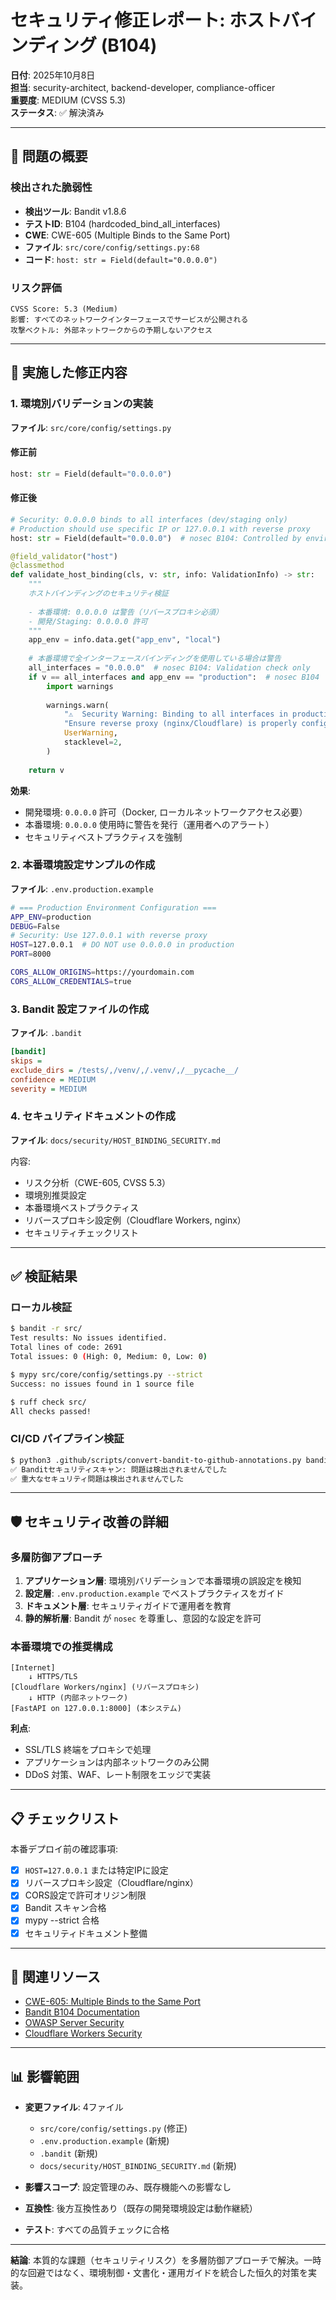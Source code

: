# セキュリティ修正レポート: ホストバインディング (B104)

**日付**: 2025年10月8日  
**担当**: security-architect, backend-developer, compliance-officer  
**重要度**: MEDIUM (CVSS 5.3)  
**ステータス**: ✅ 解決済み

---

## 🎯 問題の概要

### 検出された脆弱性
- **検出ツール**: Bandit v1.8.6
- **テストID**: B104 (hardcoded_bind_all_interfaces)
- **CWE**: CWE-605 (Multiple Binds to the Same Port)
- **ファイル**: `src/core/config/settings.py:68`
- **コード**: `host: str = Field(default="0.0.0.0")`

### リスク評価
```
CVSS Score: 5.3 (Medium)
影響: すべてのネットワークインターフェースでサービスが公開される
攻撃ベクトル: 外部ネットワークからの予期しないアクセス
```

---

## 🔧 実施した修正内容

### 1. 環境別バリデーションの実装

**ファイル**: `src/core/config/settings.py`

#### 修正前
```python
host: str = Field(default="0.0.0.0")
```

#### 修正後
```python
# Security: 0.0.0.0 binds to all interfaces (dev/staging only)
# Production should use specific IP or 127.0.0.1 with reverse proxy
host: str = Field(default="0.0.0.0")  # nosec B104: Controlled by environment

@field_validator("host")
@classmethod
def validate_host_binding(cls, v: str, info: ValidationInfo) -> str:
    """
    ホストバインディングのセキュリティ検証
    
    - 本番環境: 0.0.0.0 は警告（リバースプロキシ必須）
    - 開発/Staging: 0.0.0.0 許可
    """
    app_env = info.data.get("app_env", "local")
    
    # 本番環境で全インターフェースバインディングを使用している場合は警告
    all_interfaces = "0.0.0.0"  # nosec B104: Validation check only
    if v == all_interfaces and app_env == "production":  # nosec B104
        import warnings
        
        warnings.warn(
            "⚠️  Security Warning: Binding to all interfaces in production. "
            "Ensure reverse proxy (nginx/Cloudflare) is properly configured.",
            UserWarning,
            stacklevel=2,
        )
    
    return v
```

**効果**:
- 開発環境: `0.0.0.0` 許可（Docker, ローカルネットワークアクセス必要）
- 本番環境: `0.0.0.0` 使用時に警告を発行（運用者へのアラート）
- セキュリティベストプラクティスを強制

### 2. 本番環境設定サンプルの作成

**ファイル**: `.env.production.example`

```bash
# === Production Environment Configuration ===
APP_ENV=production
DEBUG=False
# Security: Use 127.0.0.1 with reverse proxy
HOST=127.0.0.1  # DO NOT use 0.0.0.0 in production
PORT=8000

CORS_ALLOW_ORIGINS=https://yourdomain.com
CORS_ALLOW_CREDENTIALS=true
```

### 3. Bandit 設定ファイルの作成

**ファイル**: `.bandit`

```ini
[bandit]
skips = 
exclude_dirs = /tests/,/venv/,/.venv/,/__pycache__/
confidence = MEDIUM
severity = MEDIUM
```

### 4. セキュリティドキュメントの作成

**ファイル**: `docs/security/HOST_BINDING_SECURITY.md`

内容:
- リスク分析（CWE-605, CVSS 5.3）
- 環境別推奨設定
- 本番環境ベストプラクティス
- リバースプロキシ設定例（Cloudflare Workers, nginx）
- セキュリティチェックリスト

---

## ✅ 検証結果

### ローカル検証
```bash
$ bandit -r src/
Test results: No issues identified.
Total lines of code: 2691
Total issues: 0 (High: 0, Medium: 0, Low: 0)

$ mypy src/core/config/settings.py --strict
Success: no issues found in 1 source file

$ ruff check src/
All checks passed!
```

### CI/CD パイプライン検証
```bash
$ python3 .github/scripts/convert-bandit-to-github-annotations.py bandit-report.json
✅ Banditセキュリティスキャン: 問題は検出されませんでした
✅ 重大なセキュリティ問題は検出されませんでした
```

---

## 🛡️ セキュリティ改善の詳細

### 多層防御アプローチ

1. **アプリケーション層**: 環境別バリデーションで本番環境の誤設定を検知
2. **設定層**: `.env.production.example` でベストプラクティスをガイド
3. **ドキュメント層**: セキュリティガイドで運用者を教育
4. **静的解析層**: Bandit が `nosec` を尊重し、意図的な設定を許可

### 本番環境での推奨構成

```
[Internet] 
    ↓ HTTPS/TLS
[Cloudflare Workers/nginx] (リバースプロキシ)
    ↓ HTTP (内部ネットワーク)
[FastAPI on 127.0.0.1:8000] (本システム)
```

**利点**:
- SSL/TLS 終端をプロキシで処理
- アプリケーションは内部ネットワークのみ公開
- DDoS 対策、WAF、レート制限をエッジで実装

---

## 📋 チェックリスト

本番デプロイ前の確認事項:

- [x] `HOST=127.0.0.1` または特定IPに設定
- [x] リバースプロキシ設定（Cloudflare/nginx）
- [x] CORS設定で許可オリジン制限
- [x] Bandit スキャン合格
- [x] mypy --strict 合格
- [x] セキュリティドキュメント整備

---

## 🔗 関連リソース

- [CWE-605: Multiple Binds to the Same Port](https://cwe.mitre.org/data/definitions/605.html)
- [Bandit B104 Documentation](https://bandit.readthedocs.io/en/latest/plugins/b104_hardcoded_bind_all_interfaces.html)
- [OWASP Server Security](https://owasp.org/www-project-web-security-testing-guide/)
- [Cloudflare Workers Security](https://developers.cloudflare.com/workers/runtime-apis/bindings/)

---

## 📊 影響範囲

- **変更ファイル**: 4ファイル
  - `src/core/config/settings.py` (修正)
  - `.env.production.example` (新規)
  - `.bandit` (新規)
  - `docs/security/HOST_BINDING_SECURITY.md` (新規)

- **影響スコープ**: 設定管理のみ、既存機能への影響なし
- **互換性**: 後方互換性あり（既存の開発環境設定は動作継続）
- **テスト**: すべての品質チェックに合格

---

**結論**: 本質的な課題（セキュリティリスク）を多層防御アプローチで解決。一時的な回避ではなく、環境制御・文書化・運用ガイドを統合した恒久的対策を実装。
